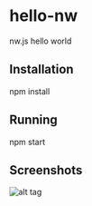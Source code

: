 # hello-nw
nw.js hello world

## Installation

npm install

## Running

npm start

## Screenshots

![alt tag](http://people.inf.elte.hu/mucsi96/img/hello-nw.gif)
